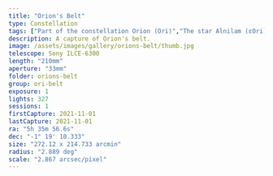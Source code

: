 ```yaml
---
title: "Orion's Belt"
type: Constellation
tags: ["Part of the constellation Orion (Ori)","The star Alnilam (εOri)","The star Alnitak (ζOri)","The star Mintaka (δOri)","IC434","NGC2024","The star σOri","IC431","IC432","NGC2023","The star 31Ori","IC423","IC426","Flame Nebula","Orion B"]
description: A capture of Orion's belt.
image: /assets/images/gallery/orions-belt/thumb.jpg
telescope: Sony ILCE-6300
length: "210mm"
aperture: "33mm"
folder: orions-belt
group: ori-belt
exposure: 1
lights: 327
sessions: 1
firstCapture: 2021-11-01 
lastCapture: 2021-11-01
ra: "5h 35m 56.6s"
dec: "-1° 19' 10.333"
size: "272.12 x 214.733 arcmin"
radius: "2.889 deg"
scale: "2.867 arcsec/pixel"
---
```

